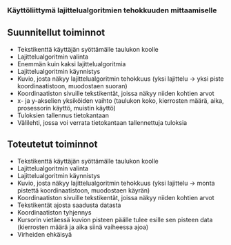 ### Käyttöliittymä lajittelualgoritmien tehokkuuden mittaamiselle

## Suunnitellut toiminnot

* Tekstikenttä käyttäjän syöttämälle taulukon koolle
* Lajittelualgoritmin valinta
* Enemmän kuin kaksi lajittelualgoritmia
* Lajittelualgoritmin käynnistys
* Kuvio, josta näkyy lajittelualgoritmin tehokkuus (yksi lajittelu -> yksi piste koordinaatistoon, muodostaen suoran)
* Koordinaatiston sivuille tekstikentät, joissa näkyy niiden kohtien arvot
* x- ja y-akselien yksiköiden vaihto (taulukon koko, kierrosten määrä, aika, prosessorin käyttö, muistin käyttö)
* Tuloksien tallennus tietokantaan
* Välilehti, jossa voi verrata tietokantaan tallennettuja tuloksia

## Toteutetut toiminnot

* Tekstikenttä käyttäjän syöttämälle taulukon koolle
* Lajittelualgoritmin valinta
* Lajittelualgoritmin käynnistys
* Kuvio, josta näkyy lajittelualgoritmin tehokkuus (yksi lajittelu -> monta pistettä koordinaatistoon, muodostaen käyrän)
* Koordinaatiston sivuille tekstikentät, joissa näkyy niiden kohtien arvot
* Tekstikentät ajosta saadusta datasta
* Koordinaatiston tyhjennys
* Kursorin vietäessä kuvion pisteen päälle tulee esille sen pisteen data (kierrosten määrä ja aika siinä vaiheessa ajoa)
* Virheiden ehkäisyä
